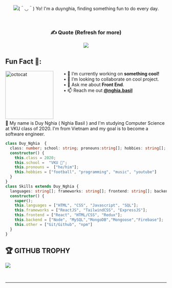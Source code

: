 <div align="center">

![(＾◡＾) Yo! I'm a duynghia, finding something fun to do every day.](<https://typograssy.deno.dev/api?text=(%EF%BC%BE%E2%97%A1%EF%BC%BE)%20Yo!%20I'm%20a%20duynghia,%20finding%20something%20fun%20to%20do%20every%20day.&speed=45&comment=>)

</div>

<br/>

<div align="center">

### ✍️ Quote (Refresh for more)
![](https://quotes-github-readme.vercel.app/api?type=horizontal&theme=radical)

</div>

## Fun Fact 🎈:
<!-- <img align="left" height="150" src="https://raw.githubusercontent.com/hicodersofficial/images/main/giphy%20(2).gif" style="margin-right: 2rem;"> -->
<img align="left" height="150" src="https://user-images.githubusercontent.com/69384657/179312151-fdabe3af-823f-41ab-a6d4-17a72af4e9e8.png" alt="octocat" style="margin-right: 2rem;" />

• 🔭 I’m currently working on <b>something cool!</b> <br/>
• 👯 I’m looking to collaborate on cool project.<br/>
• 💬 Ask me about <b>Front End</b>.<br/>
• 📫 Reach me out <a href="https://www.instagram.com/nghia.basil/"><b>@nghia.basil</b></a><br/>
</span>

<br />
<br />
<br />

👨 My name is Duy Nghia ( Nghia Basil ) and I'm studying Computer Science at VKU class of 2020. I'm from Vietnam and my goal is to become a software engineer.

```typescript
class Duy_Nghia  {
  class: number; school: string; pronouns:string[]; hobbies: string[]; 
  constructor() {
    this.class = 2020;
    this.school =  "VKU 🐘";
    this.pronouns =  ["he/him"];
    this.hobbies = ["football", "programming", "music", "youtube"]
  }
}
class Skills extends Duy_Nghia {
  languages: string[]; frameworks: string[]; frontend: string[]; backend: string[]; other: string[]
  constructor() {
    super();
    this.languages = ["HTML", "CSS", "Javascript", "SQL"];
    this.frameworks = ["ReactJS", "TailwindCSS", "ExpressJS"];
    this.frontend = ["React", "HTML/CSS", "Redux"];
    this.backend = ["Node", "MySQL","MongoDB","Mongoose","Firebase"];
    this.other = ["Git/Github", "npm"]
  }
}
```


## 🏆 **GITHUB TROPHY**

![](https://github-profile-trophy.vercel.app/?username=duynghiadev&theme=onedark&rank=S,SS,SSS,A,AA,AAA,SECRET,B,BB,BBB)



<br/>

***
